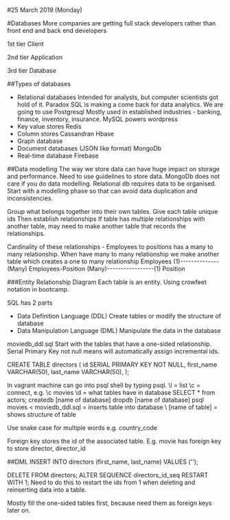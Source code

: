 #25 March 2019 (Monday)

#Databases
More companies are getting full stack developers rather than front end and back end developers

1st tier
Client

2nd tier
Application

3rd tier
Database

##Types of databases
- Relational databases
    Intended for analysts, but computer scientists got hold of it. Paradox SQL is making a come back for data analytics.
    We are going to use Postgresql
    Mostly used in established industries - banking, finance, inventory, insurance.
    MySQL powers wordpress
- Key value stores
    Redis
- Column stores
    Cassandran
    Hbase
- Graph database
- Document databases (JSON like format)
    MongoDb
- Real-time database
    Firebase


##Data modelling
The way we store data can have huge impact on storage and performance. Need to use guidelines to store data. MongoDb does not care if you do data modelling. Relational db requires data to be organised.
Start with a modelling phase so that can avoid data duplication and inconsistencies.

Group what belongs together into their own tables.
Give each table unique ids
Then establish relationships
If table has multiple relationships with another table, may need to make another table that records the relationships.

Cardinality of these relationships -
Employees to positions has a many to many relationship.
When have many to many relationship we make another table which creates a one to many relationship
Employees (1)--------------(Many) Employees-Position (Many)-----------------(1) Position

###Entity Relationship Diagram
Each table is an entity.
Using crowfeet notation in bootcamp.

SQL has 2 parts
- Data Definition Language (DDL)
  Create tables or modify the structure of database
- Data Manipulation Language (DML)
  Manipulate the data in the database

moviedb_ddl.sql
Start with the tables that have a one-sided relationship. Serial Primary Key not null means will automatically assign incremental ids.

CREATE TABLE directors (
  id SERIAL PRIMARY KEY NOT NULL,
  first_name VARCHAR(50),
  last_name VARCHAR(50),
);

In vagrant machine can go into psql shell by typing psql.
\l = list
\c = connect, e.g. \c movies
\d = what tables have in database
SELECT * from actors;
createdb [name of database]
dropdb [name of database]
psql movies < moviedb_ddl.sql = inserts table into database
\ [name of table] = shows structure of table

Use snake case for multiple words e.g. country_code

Foreign key stores the id of the associated table. E.g. movie has foreign key to store director, director_id

##DML
INSERT INTO directors (first_name, last_name) VALUES ('');

DELETE FROM directors;
ALTER SEQUENCE directors_id_seq RESTART WITH 1;
Need to do this to restart the ids from 1 when deleting and reinserting data into a table.

Mostly fill the one-sided tables first, because need them as foreign keys later on.